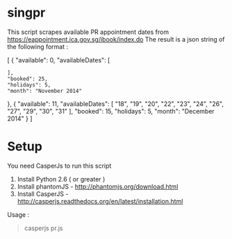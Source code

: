 singpr
======

This script scrapes available PR appointment dates from https://eappointment.ica.gov.sg/ibook/index.do
The result is a json string of the following format :

[
  {
    "available": 0,
    "availableDates": [
      
    ],
    "booked": 25,
    "holidays": 5,
    "month": "November 2014"
  },
  {
    "available": 11,
    "availableDates": [
      "18",
      "19",
      "20",
      "22",
      "23",
      "24",
      "26",
      "27",
      "29",
      "30",
      "31"
    ],
    "booked": 15,
    "holidays": 5,
    "month": "December 2014"
  }
]

Setup
=====
You need CasperJs to run this script

1. Install Python 2.6 ( or greater )
2. Install phantomJS - http://phantomjs.org/download.html
3. Install CasperJS  - http://casperjs.readthedocs.org/en/latest/installation.html


Usage :

  > casperjs pr.js

